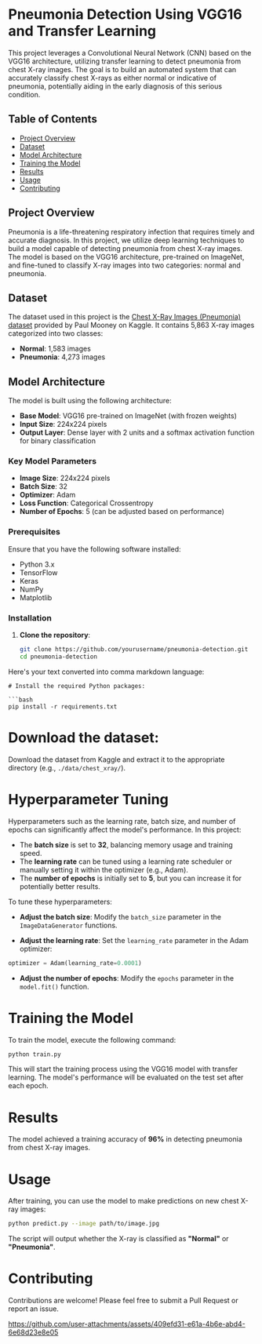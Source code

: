 # Pneumonia Detection Using VGG16 and Transfer Learning

This project leverages a Convolutional Neural Network (CNN) based on the VGG16 architecture, utilizing transfer learning to detect pneumonia from chest X-ray images. The goal is to build an automated system that can accurately classify chest X-rays as either normal or indicative of pneumonia, potentially aiding in the early diagnosis of this serious condition.

## Table of Contents
- [Project Overview](#project-overview)
- [Dataset](#dataset)
- [Model Architecture](#model-architecture)
- [Training the Model](#training-the-model)
- [Results](#results)
- [Usage](#usage)
- [Contributing](#contributing)

## Project Overview
Pneumonia is a life-threatening respiratory infection that requires timely and accurate diagnosis. In this project, we utilize deep learning techniques to build a model capable of detecting pneumonia from chest X-ray images. The model is based on the VGG16 architecture, pre-trained on ImageNet, and fine-tuned to classify X-ray images into two categories: normal and pneumonia.

## Dataset
The dataset used in this project is the [Chest X-Ray Images (Pneumonia) dataset](https://www.kaggle.com/datasets/paultimothymooney/chest-xray-pneumonia) provided by Paul Mooney on Kaggle. It contains 5,863 X-ray images categorized into two classes:
- **Normal**: 1,583 images
- **Pneumonia**: 4,273 images

## Model Architecture
The model is built using the following architecture:
- **Base Model**: VGG16 pre-trained on ImageNet (with frozen weights)
- **Input Size**: 224x224 pixels
- **Output Layer**: Dense layer with 2 units and a softmax activation function for binary classification

### Key Model Parameters
- **Image Size**: 224x224 pixels
- **Batch Size**: 32
- **Optimizer**: Adam
- **Loss Function**: Categorical Crossentropy
- **Number of Epochs**: 5 (can be adjusted based on performance)

### Prerequisites
Ensure that you have the following software installed:
- Python 3.x
- TensorFlow
- Keras
- NumPy
- Matplotlib

### Installation
1. **Clone the repository**:
   ```bash
   git clone https://github.com/yourusername/pneumonia-detection.git
   cd pneumonia-detection
Here's your text converted into comma markdown language:

```
# Install the required Python packages:

```bash
pip install -r requirements.txt
```

# Download the dataset:

Download the dataset from Kaggle and extract it to the appropriate directory (e.g., `./data/chest_xray/`).

# Hyperparameter Tuning

Hyperparameters such as the learning rate, batch size, and number of epochs can significantly affect the model's performance. In this project:

- The **batch size** is set to **32**, balancing memory usage and training speed.
- The **learning rate** can be tuned using a learning rate scheduler or manually setting it within the optimizer (e.g., Adam).
- The **number of epochs** is initially set to **5**, but you can increase it for potentially better results.

To tune these hyperparameters:

- **Adjust the batch size**: Modify the `batch_size` parameter in the `ImageDataGenerator` functions.

- **Adjust the learning rate**: Set the `learning_rate` parameter in the Adam optimizer:

```python
optimizer = Adam(learning_rate=0.0001)
```

- **Adjust the number of epochs**: Modify the `epochs` parameter in the `model.fit()` function.

# Training the Model

To train the model, execute the following command:

```bash
python train.py
```

This will start the training process using the VGG16 model with transfer learning. The model's performance will be evaluated on the test set after each epoch.

# Results

The model achieved a training accuracy of **96%** in detecting pneumonia from chest X-ray images. 

# Usage

After training, you can use the model to make predictions on new chest X-ray images:

```bash
python predict.py --image path/to/image.jpg
```

The script will output whether the X-ray is classified as **"Normal"** or **"Pneumonia"**.

# Contributing

Contributions are welcome! Please feel free to submit a Pull Request or report an issue.



https://github.com/user-attachments/assets/409efd31-e61a-4b6e-abd4-6e68d23e8e05

